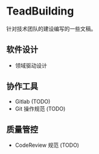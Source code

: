 # TeadBuilding

针对技术团队的建设编写的一些文稿。

## 软件设计
* 领域驱动设计

## 协作工具
* Gitlab (TODO)
* Git 操作规范 (TODO)

## 质量管控
* CodeReview 规范 (TODO)
